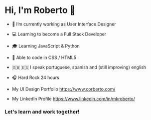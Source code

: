 # Hi, I'm Roberto 👋


- :triangular_ruler: I’m currently working as User Interface Designer
- :computer: Learning to become a Full Stack Developer 
- :mortar_board: Learning JavaScript & Python
- :milky_way: Able to code in CSS / HTML5
- :gb: :es: I speak portuguese, spanish and (still improving) english
- :headphones: Hard Rock 24 hours


- My UI Design Portfolio https://www.corberto.com/
- My LinkedIn Profile https://www.linkedin.com/in/mkroberto/

### Let's learn and work together!
